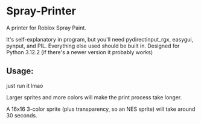 # Spray-Printer
A printer for Roblox Spray Paint.

It's self-explanatory in program, but you'll need pydirectinput_rgx, easygui, pynput, and PIL. Everything else used should be built in.
Designed for Python 3.12.2 (if there's a newer version it probably works)

## Usage:
just run it lmao

Larger sprites and more colors will make the print process take longer.

A 16x16 3-color sprite (plus transparency, so an NES sprite) will take around 30 seconds.
